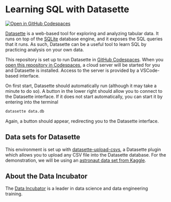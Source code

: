 # Learning SQL with Datasette

[![Open in GitHub Codespaces](https://github.com/codespaces/badge.svg)](https://codespaces.new/thedataincubator/datasette-demo?quickstart=1)

[Datasette](https://datasette.io/) is a web-based tool for exploring and analyzing tabular data.  It runs on top of the [SQLite](https://sqlite.org/index.html) database engine, and it exposes the SQL queries that it runs.  As such, Datasette can be a useful tool to learn SQL by practicing analysis on your own data.

This repository is set up to run Datasette in [GitHub Codespaces](https://github.com/features/codespaces).  When you [open this repository in Codespaces](https://codespaces.new/thedataincubator/datasette-demo?quickstart=1), a cloud server will be started for you and Datasette is installed.  Access to the server is provided by a VSCode-based interface.

On first start, Datasette should automatically run (although it may take a minute to do so).  A button in the lower right should allow you to connect to the Datasette interface.  If it does not start automatically, you can start it by entering into the terminal
```bash
datasette data.db
```
Again, a button should appear, redirecting you to the Datasette interface.

## Data sets for Datasette

This environment is set up with [datasette-upload-csvs](https://datasette.io/plugins/datasette-upload-csvs), a Datasette plugin which allows you to upload any CSV file into the Datasette database.  For the demonstration, we will be using an [astronaut data set from Kaggle](https://www.kaggle.com/datasets/jessemostipak/astronaut-database).

## About the Data Incubator

The [Data Incubator](https://www.thedataincubator.com) is a leader in data science and data engineering training.
